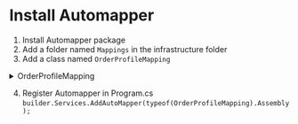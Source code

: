 # Install Automapper
1. Install Automapper package
2. Add a folder named `Mappings` in the infrastructure folder
3. Add a class named `OrderProfileMapping`  
   
<details>
<summary>OrderProfileMapping </summary>

```csharp
  public class OrderProfileMapping : Profile
  {
      public OrderProfileMapping()
      {
          CreateMap<OrderModel, Order>();
      }
  }

```
</details>

4. Register Automapper in Program.cs
`builder.Services.AddAutoMapper(typeof(OrderProfileMapping).Assembly);`

